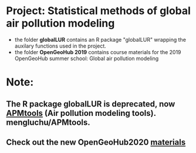 
# Project: Statistical methods of global air pollution modeling 

* the folder **globalLUR** contains an R package "globalLUR" wrapping the auxilary functions used in the project.
* the folder **OpenGeoHub 2019** contains course materials for the 2019 OpenGeoHub summer school: Global air pollution modeling


# Note: 
## The R package globalLUR is deprecated, now [APMtools](github.com/mengluchu/APMtools/) (Air pollution modeling tools). mengluchu/APMtools. 

## Check out the new OpenGeoHub2020 [materials](https://github.com/mengluchu/OpenGeoHub2020)

